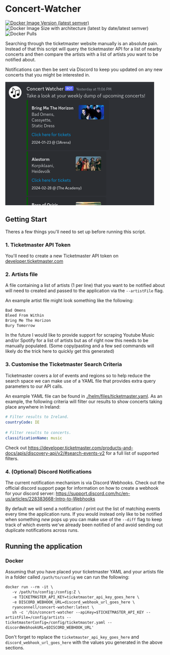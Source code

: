 Concert-Watcher
===
<a href="https://hub.docker.com/repository/docker/ryanconnell/concert-watcher/tags?page=1&ordering=last_updated">![Docker Image Version (latest semver)](https://img.shields.io/docker/v/ryanconnell/concert-watcher?style=flat&label=Docker)</a>
![Docker Image Size with architecture (latest by date/latest semver)](https://img.shields.io/docker/image-size/ryanconnell/concert-watcher)
![Docker Pulls](https://img.shields.io/docker/pulls/ryanconnell/concert-watcher)

Searching through the ticketmaster website manually is an absolute pain. Instead of that this script will query the ticketmaster API for a list of nearby concerts and then compare the artists with a list of artists _you_ want to be notified about.

Notifications can then be sent via Discord to keep you updated on any new concerts that you might be interested in.

<img src="./.github/docs/discord-notification.png">

## Getting Start
Theres a few things you'll need to set up before running this script.

### 1. Ticketmaster API Token
You'll need to create a new Ticketmaster API token on [developer.ticketmaster.com](https://developer.ticketmaster.com)

### 2. Artists file
A file containing a list of artists (1 per line) that you want to be notified about will need to created and passed to the application via the `--artistFile` flag.

An example artist file might look something like the following:
```
Bad Omens
Bleed From Within
Bring Me The Horizon
Bury Tomorrow
```

In the future I would like to provide support for scraping Youtube Music and/or Spotify for a list of artists but as of right now this needs to be manually populated. (Some copy/pasting and a few sed commands will likely do the trick here to quickly get this generated)

### 3. Customise the Ticketmaster Search Criteria
Ticketmaster covers a _lot_ of events and regions so to help reduce the search space we can make use of a YAML file that provides extra query parameters to our API calls.

An example YAML file can be found in [./helm/files/ticketmaster.yaml](https://github.com/RyanConnell/concert-watcher/blob/main/helm/files/ticketmaster.yaml). As an example, the following criteria will filter our results to show concerts taking place anywhere in Ireland:
```yaml
# Filter results to Ireland.
countryCode: IE

# Filter results to concerts.
classificationName: music
```

Check out https://developer.ticketmaster.com/products-and-docs/apis/discovery-api/v2/#search-events-v2 for a full list of supported filters.

### 4. (Optional) Discord Notifications
The current notification mechanism is via Discord Webhooks. Check out the official discord support page for information on how to create a webhook for your discord server: https://support.discord.com/hc/en-us/articles/228383668-Intro-to-Webhooks

By default we will send a notification / print out the list of matching events every time the application runs. If you would instead only like to be notified when something _new_ pops up you can make use of the `--diff` flag to keep track of which events we've already been notified of and avoid sending out duplicate notifications across runs.

## Running the application

### Docker
Assuming that you have placed your ticketmaster YAML and your artists file in a folder called `/path/to/config` we can run the following:
```
docker run --rm -it \
   -v /path/to/config:/config:Z \
   -e TICKETMASTER_API_KEY=ticketmaster_api_key_goes_here \
   -e DISCORD_WEBHOOK_URL=discord_webhook_url_goes_here \
   ryanconnell/concert-watcher:latest \
   sh -c '/bin/concert-watcher --apiKey=$TICKETMASTER_API_KEY --artistFile=/config/artists --ticketmasterConfig=/config/ticketmaster.yaml --discordWebhookURL=$DISCORD_WEBHOOK_URL'
```
Don't forget to replace the `ticketmaster_api_key_goes_here` and `discord_webhook_url_goes_here` with the values you generated in the above sections.
